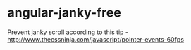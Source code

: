angular-janky-free
==================

Prevent janky scroll according to this tip - http://www.thecssninja.com/javascript/pointer-events-60fps
